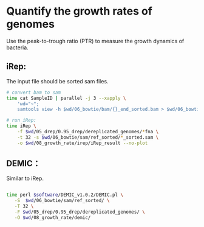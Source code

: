 # Quantify the growth rates of genomes
Use the peak-to-trough ratio (PTR) to measure the growth dynamics of bacteria.
## iRep:  
The input file should be sorted sam files.
```bash
# convert bam to sam
time cat SampleID | parallel -j 3 --xapply \
    'wd="~";
    samtools view -h $wd/06_bowtie/bam/{}_end_sorted.bam > $wd/06_bowtie/sam/ref_sorted/{}_sorted.sam -@ 32'

# run iRep:
time iRep \
    -f $wd/05_drep/0.95_drep/dereplicated_genomes/*fna \
    -t 32 -s $wd/06_bowtie/sam/ref_sorted/*_sorted.sam \
    -o $wd/08_growth_rate/irep/iRep_result --no-plot
```


## DEMIC：
Similar to iRep.
 ```bash

time perl $software/DEMIC_v1.0.2/DEMIC.pl \
    -S  $wd/06_bowtie/sam/ref_sorted/ \
    -T 32 \
    -F $wd/05_drep/0.95_drep/dereplicated_genomes/ \
    -O $wd/08_growth_rate/demic/
 ```
